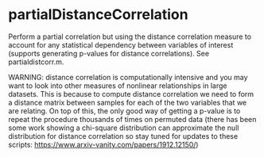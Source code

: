 # partialDistanceCorrelation
Perform a partial correlation but using the distance correlation measure to account for any statistical dependency between variables of interest (supports generating p-values for distance correlations). See partialdistcorr.m.

WARNING: distance correlation is computationally intensive and you may want to look into other measures of nonlinear relationships in large datasets. This is because to compute distance correlation we need to form a distance matrix between samples for each of the two variables that we are relating. On top of this, the only good way of getting a p-value is to repeat the procedure thousands of times on permuted data (there has been some work showing a chi-square distribution can approximate the null distribution for distance correlation so stay tuned for updates to these scripts: https://www.arxiv-vanity.com/papers/1912.12150/)
